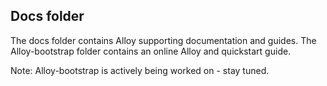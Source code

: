 Docs folder
-----------

The docs folder contains Alloy supporting documentation and guides. The Alloy-bootstrap folder contains an online Alloy and quickstart guide. 

Note:
Alloy-bootstrap is actively being worked on - stay tuned. 